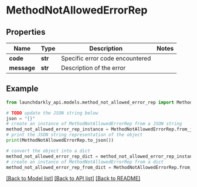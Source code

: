 # MethodNotAllowedErrorRep


## Properties

Name | Type | Description | Notes
------------ | ------------- | ------------- | -------------
**code** | **str** | Specific error code encountered | 
**message** | **str** | Description of the error | 

## Example

```python
from launchdarkly_api.models.method_not_allowed_error_rep import MethodNotAllowedErrorRep

# TODO update the JSON string below
json = "{}"
# create an instance of MethodNotAllowedErrorRep from a JSON string
method_not_allowed_error_rep_instance = MethodNotAllowedErrorRep.from_json(json)
# print the JSON string representation of the object
print(MethodNotAllowedErrorRep.to_json())

# convert the object into a dict
method_not_allowed_error_rep_dict = method_not_allowed_error_rep_instance.to_dict()
# create an instance of MethodNotAllowedErrorRep from a dict
method_not_allowed_error_rep_from_dict = MethodNotAllowedErrorRep.from_dict(method_not_allowed_error_rep_dict)
```
[[Back to Model list]](../README.md#documentation-for-models) [[Back to API list]](../README.md#documentation-for-api-endpoints) [[Back to README]](../README.md)


